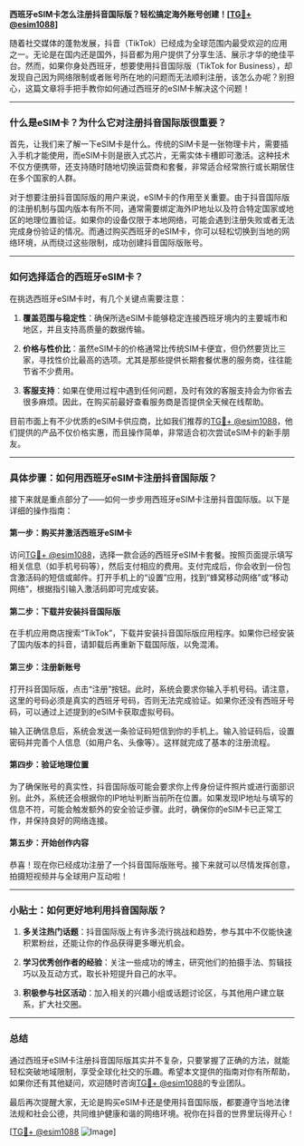 **西班牙eSIM卡怎么注册抖音国际版？轻松搞定海外账号创建！[[TG💪+ @esim1088](https://t.me/s/esim1088)]**

随着社交媒体的蓬勃发展，抖音（TikTok）已经成为全球范围内最受欢迎的应用之一。无论是在国内还是国外，抖音都为用户提供了分享生活、展示才华的绝佳平台。然而，如果你身处西班牙，想要使用抖音国际版（TikTok for Business），却发现自己因为网络限制或者账号所在地的问题而无法顺利注册，该怎么办呢？别担心，这篇文章将手把手教你如何通过西班牙的eSIM卡解决这个问题！

---

### **什么是eSIM卡？为什么它对注册抖音国际版很重要？**

首先，让我们来了解一下eSIM卡是什么。传统的SIM卡是一张物理卡片，需要插入手机才能使用，而eSIM卡则是嵌入式芯片，无需实体卡槽即可激活。这种技术不仅方便携带，还支持随时随地切换运营商和套餐，非常适合经常旅行或长期居住在多个国家的人群。

对于想要注册抖音国际版的用户来说，eSIM卡的作用至关重要。由于抖音国际版的注册机制与国内版本有所不同，通常需要绑定海外IP地址以及符合特定国家或地区的地理位置验证。如果你的设备仅限于本地网络，可能会遇到注册失败或者无法完成身份验证的情况。而通过购买西班牙的eSIM卡，你可以轻松切换到当地的网络环境，从而绕过这些限制，成功创建抖音国际版账号。

---

### **如何选择适合的西班牙eSIM卡？**

在挑选西班牙eSIM卡时，有几个关键点需要注意：

1. **覆盖范围与稳定性**：确保所选eSIM卡能够稳定连接西班牙境内的主要城市和地区，并且支持高质量的数据传输。
   
2. **价格与性价比**：虽然eSIM卡的价格通常比传统SIM卡便宜，但仍然要货比三家，寻找性价比最高的选项。尤其是那些提供长期套餐优惠的服务商，往往能节省不少费用。

3. **客服支持**：如果在使用过程中遇到任何问题，及时有效的客服支持会为你省去很多麻烦。因此，在购买前最好查看服务商是否提供全天候在线帮助。

目前市面上有不少优质的eSIM卡供应商，比如我们推荐的[TG💪+ @esim1088](https://t.me/s/esim1088)，他们提供的产品不仅价格实惠，而且操作简单，非常适合初次尝试eSIM卡的新手朋友。

---

### **具体步骤：如何用西班牙eSIM卡注册抖音国际版？**

接下来就是重点部分了——如何一步步用西班牙eSIM卡注册抖音国际版。以下是详细的操作指南：

#### **第一步：购买并激活西班牙eSIM卡**
访问[TG💪+ @esim1088](https://t.me/s/esim1088)，选择一款合适的西班牙eSIM卡套餐。按照页面提示填写相关信息（如手机号码等），然后支付相应的费用。支付完成后，你会收到一份包含激活码的短信或邮件。打开手机上的“设置”应用，找到“蜂窝移动网络”或“移动网络”，根据指引输入激活码即可完成安装。

#### **第二步：下载并安装抖音国际版**
在手机应用商店搜索“TikTok”，下载并安装抖音国际版应用程序。如果你已经安装了国内版本的抖音，请卸载后再重新下载国际版，以免混淆。

#### **第三步：注册新账号**
打开抖音国际版，点击“注册”按钮。此时，系统会要求你输入手机号码。请注意，这里的号码必须是真实的西班牙号码，否则无法完成验证。如果你还没有西班牙号码，可以通过上述提到的eSIM卡获取虚拟号码。

输入正确信息后，系统会发送一条验证码短信到你的手机上。输入验证码后，设置密码并完善个人信息（如用户名、头像等）。这样就完成了基本的注册流程。

#### **第四步：验证地理位置**
为了确保账号的真实性，抖音国际版可能会要求你上传身份证件照片或进行面部识别。此外，系统还会根据你的IP地址判断当前所在位置。如果发现IP地址与填写的信息不符，可能会触发额外的安全验证步骤。此时，确保你的eSIM卡已正常工作，并保持良好的网络连接。

#### **第五步：开始创作内容**
恭喜！现在你已经成功注册了一个抖音国际版账号。接下来就可以尽情发挥创意，拍摄短视频并与全球用户互动啦！

---

### **小贴士：如何更好地利用抖音国际版？**

1. **多关注热门话题**：抖音国际版上有许多流行挑战和趋势，参与其中不仅能快速积累粉丝，还能让你的作品获得更多曝光机会。
   
2. **学习优秀创作者的经验**：关注一些成功的博主，研究他们的拍摄手法、剪辑技巧以及互动方式，取长补短提升自己的水平。

3. **积极参与社区活动**：加入相关的兴趣小组或话题讨论区，与其他用户建立联系，扩大社交圈。

---

### **总结**

通过西班牙eSIM卡注册抖音国际版其实并不复杂，只要掌握了正确的方法，就能轻松突破地域限制，享受全球化社交的乐趣。希望本文提供的指南对你有所帮助，如果你还有其他疑问，欢迎随时咨询[TG💪+ @esim1088](https://t.me/s/esim1088)的专业团队。

最后再次提醒大家，无论是购买eSIM卡还是使用抖音国际版，都要遵守当地法律法规和社会公德，共同维护健康和谐的网络环境。祝你在抖音的世界里玩得开心！

[[TG💪+ @esim1088](https://t.me/s/esim1088) ![Image](https://i.postimg.cc/4NQfJmqS/Snipaste-2025-05-13-00-14-12.png)]